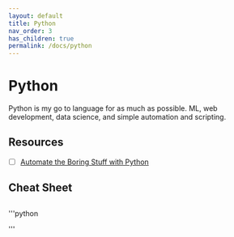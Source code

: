 ```yaml
---
layout: default
title: Python
nav_order: 3
has_children: true
permalink: /docs/python
---
```


# Python
Python is my go to language for as much as possible. ML, web development, data science, and simple automation and scripting.

## Resources
- [ ] [Automate the Boring Stuff with Python](https://automatetheboringstuff.com/)

## Cheat Sheet

## 
### 
'''python

'''
